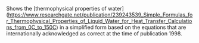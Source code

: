 Shows the [thermophysical properties of water] (https://www.researchgate.net/publication/239243539_Simple_Formulas_for_Thermophysical_Properties_of_Liquid_Water_for_Heat_Transfer_Calculations_from_0C_to_150C) 
in a simplified 
form based on the equations that are internationally acknowledged as
correct at the time of publication 1998.
